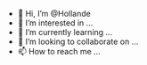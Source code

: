 - 👋 Hi, I’m @Hollande
- 👀 I’m interested in ...
- 🌱 I’m currently learning ...
- 💞️ I’m looking to collaborate on ...
- 📫 How to reach me ...

<!---
Hollande/Hollande is a ✨ special ✨ repository because its `README.md` (this file) appears on your GitHub profile.
You can click the Preview link to take a look at your changes.
--->
